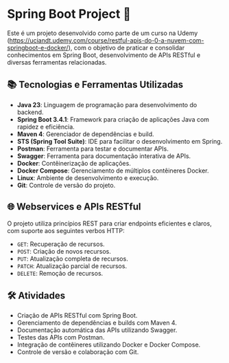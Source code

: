 

# Spring Boot Project 🚀

Este é um projeto desenvolvido como parte de um curso na Udemy (https://uciandt.udemy.com/course/restful-apis-do-0-a-nuvem-com-springboot-e-docker/), com o objetivo de praticar e consolidar conhecimentos em Spring Boot, desenvolvimento de APIs RESTful e diversas ferramentas relacionadas.

## 📚 Tecnologias e Ferramentas Utilizadas

- **Java 23**: Linguagem de programação para desenvolvimento do backend.
- **Spring Boot 3.4.1**: Framework para criação de aplicações Java com rapidez e eficiência.
- **Maven 4**: Gerenciador de dependências e build.
- **STS (Spring Tool Suite)**: IDE para facilitar o desenvolvimento em Spring.
- **Postman**: Ferramenta para testar e documentar APIs.
- **Swagger**: Ferramenta para documentação interativa de APIs.
- **Docker**: Contêinerização de aplicações.
- **Docker Compose**: Gerenciamento de múltiplos contêineres Docker.
- **Linux**: Ambiente de desenvolvimento e execução.
- **Git**: Controle de versão do projeto.

## 🌐 Webservices e APIs RESTful

O projeto utiliza princípios REST para criar endpoints eficientes e claros, com suporte aos seguintes verbos HTTP:

- `GET`: Recuperação de recursos.
- `POST`: Criação de novos recursos.
- `PUT`: Atualização completa de recursos.
- `PATCH`: Atualização parcial de recursos.
- `DELETE`: Remoção de recursos.

## 🛠️ Atividades

- Criação de APIs RESTful com Spring Boot.
- Gerenciamento de dependências e builds com Maven 4.
- Documentação automática das APIs utilizando Swagger.
- Testes das APIs com Postman.
- Integração de contêineres utilizando Docker e Docker Compose.
- Controle de versão e colaboração com Git.
